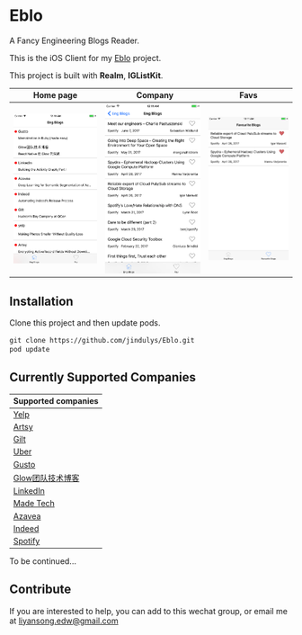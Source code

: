 # Eblo
A Fancy Engineering Blogs Reader.

This is the iOS Client for my [Eblo](https://github.com/jindulys/EbloVaporServer) project.

This project is built with **Realm**, **IGListKit**.

Home page |   Company |  Favs
:-------------------------:|:-------------------------:|:-------------------:
![](https://raw.githubusercontent.com/jindulys/Eblo/master/Images/home.png)  |  ![](https://raw.githubusercontent.com/jindulys/Eblo/master/Images/company.png) | ![](https://raw.githubusercontent.com/jindulys/Eblo/master/Images/fav.png)

## Installation

Clone this project and then update pods.

    git clone https://github.com/jindulys/Eblo.git
    pod update
    
## Currently Supported Companies

Supported companies         | 
---------------- |
[Yelp](https://engineeringblog.yelp.com/) |
[Artsy](https://artsy.github.io/) |
[Gilt](http://tech.gilt.com) |
[Uber](http://eng.uber.com/) |
[Gusto](http://engineering.gusto.com/) |
[Glow团队技术博客](http://tech.glowing.com/cn/) |
[LinkedIn](https://engineering.linkedin.com/blog) |
[Made Tech](https://www.madetech.com/blog) |
[Azavea](https://www.azavea.com/blog/category/software-development/) |
[Indeed](http://engineering.indeedblog.com/blog/) |
[Spotify](https://labs.spotify.com) |
   
To be continued...

## Contribute
If you are interested to help, you can add to this wechat group, or email me at liyansong.edw@gmail.com


